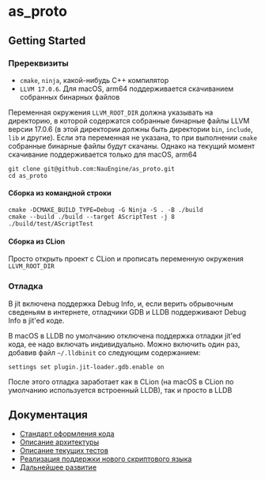 as_proto
========

Getting Started
---------------

### Пререквизиты
- `cmake`, `ninja`, какой-нибудь C++ компилятор
- `LLVM 17.0.6`. Для macOS, arm64 поддерживается скачиванием собранных бинарных файлов

Переменная окружения `LLVM_ROOT_DIR` должна указывать на директорию, в которой содержатся собранные бинарные файлы LLVM
версии 17.0.6 (в этой директории должны быть директории `bin`, `include`, `lib` и другие). Если эта переменная не
указана, то при выполнении `cmake` собранные бинарные файлы будут скачаны. Однако на текущий момент скачивание
поддерживается только для macOS, arm64

```shell
git clone git@github.com:NauEngine/as_proto.git
cd as_proto
```

#### Сборка из командной строки
```shell
cmake -DCMAKE_BUILD_TYPE=Debug -G Ninja -S . -B ./build
cmake --build ./build --target AScriptTest -j 8
./build/test/AScriptTest
```

#### Сборка из CLion
Просто открыть проект с CLion и прописать переменную окружения `LLVM_ROOT_DIR`


### Отладка

В jit включена поддержка Debug Info, и, если верить обрывочным сведеньям в интернете, отладчики GDB и LLDB поддерживают
Debug Info в jit'ed коде.

В macOS в LLDB по умолчанию отключена поддержка отладки jit'ed кода, ее надо включать индивидуально. Можно включить
один раз, добавив файл `~/.lldbinit` со следующим содержанием:
```
settings set plugin.jit-loader.gdb.enable on
```

После этого отладка заработает как в CLion (на macOS в CLion по умолчанию используется встроенный LLDB), так и просто в
LLDB


Документация
------------
- [Стандарт оформления кода](./docs/coding_style_guide.md)
- [Описание архитектуры](./docs/architecture.md)
- [Описание текущих тестов](./docs/howto_test.md)
- [Реализация поддержки нового скриптового языка](./docs/howto_new_language.md)
- [Дальнейшее развитие](./docs/whats_next.md)